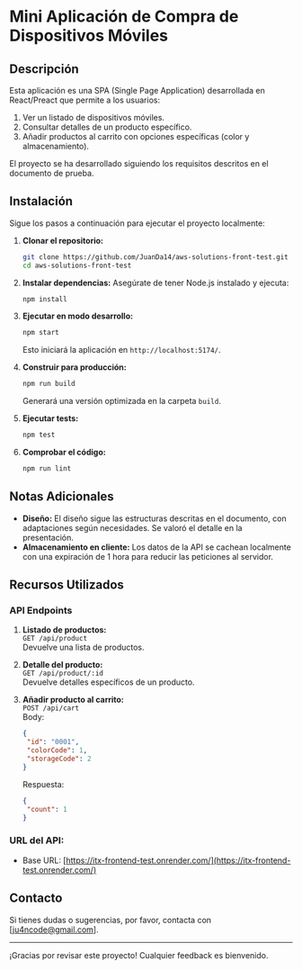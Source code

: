 
# Mini Aplicación de Compra de Dispositivos Móviles

## Descripción

Esta aplicación es una SPA (Single Page Application) desarrollada en React/Preact que permite a los usuarios:

1. Ver un listado de dispositivos móviles.
2. Consultar detalles de un producto específico.
3. Añadir productos al carrito con opciones específicas (color y almacenamiento).

El proyecto se ha desarrollado siguiendo los requisitos descritos en el documento de prueba.

## Instalación

Sigue los pasos a continuación para ejecutar el proyecto localmente:

1. **Clonar el repositorio:**
   ```bash
   git clone https://github.com/JuanDa14/aws-solutions-front-test.git
   cd aws-solutions-front-test
   ```

2. **Instalar dependencias:**
   Asegúrate de tener Node.js instalado y ejecuta:

   ```bash
   npm install
   ```

3. **Ejecutar en modo desarrollo:**

   ```bash
   npm start
   ```

   Esto iniciará la aplicación en `http://localhost:5174/`.

4. **Construir para producción:**

   ```bash
   npm run build
   ```

   Generará una versión optimizada en la carpeta `build`.

5. **Ejecutar tests:**

   ```bash
   npm test
   ```

6. **Comprobar el código:**
   ```bash
   npm run lint
   ```

## Notas Adicionales

-  **Diseño:** El diseño sigue las estructuras descritas en el documento, con adaptaciones según necesidades. Se valoró el detalle en la presentación.
-  **Almacenamiento en cliente:** Los datos de la API se cachean localmente con una expiración de 1 hora para reducir las peticiones al servidor.

## Recursos Utilizados

### API Endpoints

1. **Listado de productos:**  
   `GET /api/product`  
   Devuelve una lista de productos.

2. **Detalle del producto:**  
   `GET /api/product/:id`  
   Devuelve detalles específicos de un producto.

3. **Añadir producto al carrito:**  
   `POST /api/cart`  
   Body:

   ```json
   {
   	"id": "0001",
   	"colorCode": 1,
   	"storageCode": 2
   }
   ```

   Respuesta:

   ```json
   {
   	"count": 1
   }
   ```

### URL del API:

-  Base URL: [https://itx-frontend-test.onrender.com/](https://itx-frontend-test.onrender.com/)

## Contacto

Si tienes dudas o sugerencias, por favor, contacta con [ju4ncode@gmail.com].

---

¡Gracias por revisar este proyecto! Cualquier feedback es bienvenido.
